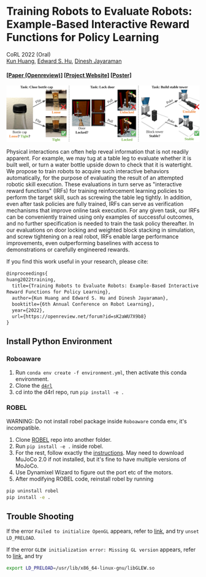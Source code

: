 # Training Robots to Evaluate Robots: Example-Based Interactive Reward Functions for Policy Learning

CoRL 2022 (Oral)\
[Kun Huang](https://www.linkedin.com/in/kun-huang-620034171/), [Edward S. Hu](https://edwardshu.com/), [Dinesh Jayaraman](https://www.seas.upenn.edu/~dineshj/)
#### [[Paper (Openreview)]](https://openreview.net/forum?id=sK2aWU7X9b8) [[Project Website]](https://sites.google.com/view/lirf-corl-2022/) [[Poster]](https://github.com/penn-pal-lab/interactive_reward_functions/blob/main/readme_imgs/poster.mp4)

<a href="https://sites.google.com/view/lirf-corl-2022/">
<p align="center">
<img src="readme_imgs/concept_figure.png" width="600">
</p>
</img></a>

Physical interactions can often help reveal information that is not readily apparent. For example, we may tug at a table leg to evaluate whether it is built well, or turn a water bottle upside down to check that it is watertight. We propose to train robots to acquire such interactive behaviors automatically, for the purpose of evaluating the result of an attempted robotic skill execution. These evaluations in turn serve as "interactive reward functions" (IRFs) for training reinforcement learning policies to perform the target skill, such as screwing the table leg tightly. In addition, even after task policies are fully trained, IRFs can serve as verification mechanisms that improve online task execution. For any given task, our IRFs can be conveniently trained using only examples of successful outcomes, and no further specification is needed to train the task policy thereafter. In our evaluations on door locking and weighted block stacking in simulation, and screw tightening on a real robot, IRFs enable large performance improvements, even outperforming baselines with access to demonstrations or carefully engineered rewards.

If you find this work useful in your research, please cite:
```
@inproceedings{
huang2022training,
  title={Training Robots to Evaluate Robots: Example-Based Interactive Reward Functions for Policy Learning},
  author={Kun Huang and Edward S. Hu and Dinesh Jayaraman},
  booktitle={6th Annual Conference on Robot Learning},
  year={2022},
  url={https://openreview.net/forum?id=sK2aWU7X9b8}
}
```



## Install Python Environment

### Roboaware

1. Run `conda env create -f environment.yml`, then activate this conda environment.
2. Clone the [`d4rl`](https://github.com/voyager1998/d4rl.git)
3. cd into the d4rl repo, run `pip install -e .`

### ROBEL

WARNING: Do not install robel package inside `Roboaware` conda env, it's incompatible.

1. Clone [ROBEL](https://github.com/voyager1998/robel.git) repo into another folder.
2. Run `pip install -e .` inside robel.
3. For the rest, follow exactly the [instructions](https://github.com/google-research/robel). May need to download MuJoCo 2.0 if not installed, but it's fine to have multiple versions of MoJoCo.
4. Use Dynamixel Wizard to figure out the port etc of the motors.
5. After modifying ROBEL code, reinstall robel by running

```bash
pip uninstall robel
pip install -e .
```

## Trouble Shooting

If the error `Failed to initialize OpenGL` appears, refer to [link](https://github.com/openai/mujoco-py/issues/187), and try `unset LD_PRELOAD`.

If the error `GLEW initialization error: Missing GL version` appears, refer to [link](https://github.com/openai/mujoco-py/issues/408), and try

```bash
export LD_PRELOAD=/usr/lib/x86_64-linux-gnu/libGLEW.so
```
